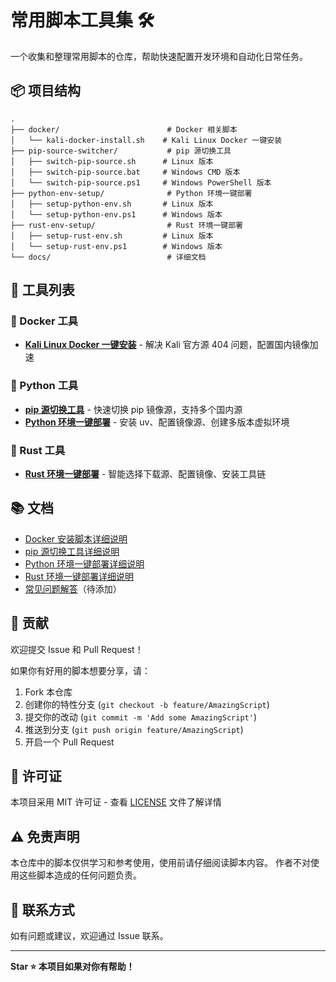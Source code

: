# 常用脚本工具集 🛠️

一个收集和整理常用脚本的仓库，帮助快速配置开发环境和自动化日常任务。

## 📦 项目结构

```
.
├── docker/                        # Docker 相关脚本
│   └── kali-docker-install.sh    # Kali Linux Docker 一键安装
├── pip-source-switcher/           # pip 源切换工具
│   ├── switch-pip-source.sh      # Linux 版本
│   ├── switch-pip-source.bat     # Windows CMD 版本
│   └── switch-pip-source.ps1     # Windows PowerShell 版本
├── python-env-setup/              # Python 环境一键部署
│   ├── setup-python-env.sh       # Linux 版本
│   └── setup-python-env.ps1      # Windows 版本
├── rust-env-setup/                # Rust 环境一键部署
│   ├── setup-rust-env.sh         # Linux 版本
│   └── setup-rust-env.ps1        # Windows 版本
└── docs/                          # 详细文档
```

## 🚀 工具列表

### 🐳 Docker 工具
- **[Kali Linux Docker 一键安装](docker/)** - 解决 Kali 官方源 404 问题，配置国内镜像加速

### 🐍 Python 工具
- **[pip 源切换工具](pip-source-switcher/)** - 快速切换 pip 镜像源，支持多个国内源
- **[Python 环境一键部署](python-env-setup/)** - 安装 uv、配置镜像源、创建多版本虚拟环境

### 🦀 Rust 工具
- **[Rust 环境一键部署](rust-env-setup/)** - 智能选择下载源、配置镜像、安装工具链

## 📚 文档

- [Docker 安装脚本详细说明](docker/README.md)
- [pip 源切换工具详细说明](pip-source-switcher/README.md)
- [Python 环境一键部署详细说明](python-env-setup/README.md)
- [Rust 环境一键部署详细说明](rust-env-setup/README.md)
- [常见问题解答](docs/FAQ.md)（待添加）

## 🤝 贡献

欢迎提交 Issue 和 Pull Request！

如果你有好用的脚本想要分享，请：
1. Fork 本仓库
2. 创建你的特性分支 (`git checkout -b feature/AmazingScript`)
3. 提交你的改动 (`git commit -m 'Add some AmazingScript'`)
4. 推送到分支 (`git push origin feature/AmazingScript`)
5. 开启一个 Pull Request

## 📝 许可证

本项目采用 MIT 许可证 - 查看 [LICENSE](LICENSE) 文件了解详情

## ⚠️ 免责声明

本仓库中的脚本仅供学习和参考使用，使用前请仔细阅读脚本内容。
作者不对使用这些脚本造成的任何问题负责。

## 📮 联系方式

如有问题或建议，欢迎通过 Issue 联系。

---

**Star ⭐ 本项目如果对你有帮助！**
